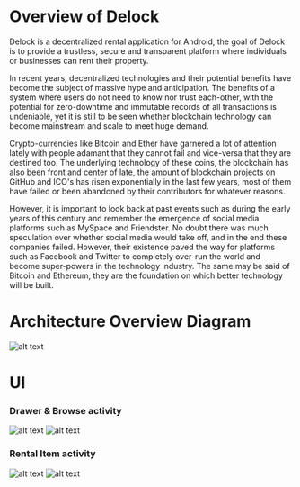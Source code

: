 # Overview of Delock

Delock is a decentralized rental application for Android, the goal of Delock is to provide a trustless, secure and transparent platform where individuals or businesses can rent their property.

In recent years, decentralized technologies and their potential benefits have become the subject of massive hype and anticipation. The benefits of a system where users do not need to know nor trust each-other, with the potential for zero-downtime and immutable records of all transactions is undeniable, yet it is still to be seen whether blockchain technology can become mainstream and scale to meet huge demand.

Crypto-currencies like Bitcoin and Ether have garnered a lot of attention lately with people adamant that they cannot fail and vice-versa that they are destined too. The underlying technology of these coins, the blockchain has also been front and center of late, the amount of blockchain projects on GitHub and ICO's has risen exponentially in the last few years, most of them have failed or been abandoned by their contributors for whatever reasons.

However, it is important to look back at past events such as during the early years of this century and remember the emergence of social media platforms such as MySpace and Friendster.  No doubt there was much speculation over whether social media would take off, and in the end these companies failed. However, their existence paved the way for platforms such as Facebook and Twitter to completely over-run the world and become super-powers in the technology industry. The same may be said of Bitcoin and Ethereum, they are the foundation on which better technology will be built.


# Architecture Overview Diagram

![alt text](https://github.com/mcadamm4/Delock/blob/master/images/Arch_Overview.png "Logo Title Text 1")

# UI
### Drawer & Browse activity

![alt text](https://github.com/mcadamm4/Delock/blob/master/images/ui_drawer.jpg "Logo Title Text 2")
![alt text](https://github.com/mcadamm4/Delock/blob/master/images/ui_listings.jpg "Logo Title Text 2")

### Rental Item activity

![alt text](https://github.com/mcadamm4/Delock/blob/master/images/ui_item.jpg "Logo Title Text 3")
![alt text](https://github.com/mcadamm4/Delock/blob/master/images/ui_image.jpg "Logo Title Text 4")
